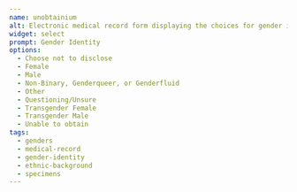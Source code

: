 ```yaml
---
name: unobtainium
alt: Electronic medical record form displaying the choices for gender identity, showing 'Unable to obtain' as the selected option
widget: select
prompt: Gender Identity
options:
  - Choose not to disclose
  - Female
  - Male
  - Non-Binary, Genderqueer, or Genderfluid
  - Other
  - Questioning/Unsure
  - Transgender Female
  - Transgender Male
  - Unable to obtain
tags:
  - genders
  - medical-record
  - gender-identity
  - ethnic-background
  - specimens
---
```

